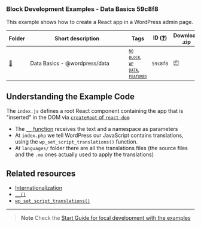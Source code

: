 ### Block Development Examples - Data Basics 59c8f8

This example shows how to create a React app in a WordPress admin page. 

<!-- Please, do not remove these @TABLE EXAMPLES BEGIN and @TABLE EXAMPLES END comments or modify the table inside. This table is automatically generated from the data at data/examples.json and data/tags.json -->
<!-- @TABLE EXAMPLES BEGIN -->
| Folder                                                                                              | <span style="display: inline-block; width:250px">Short description</span> | Tags                                                                                                                                                                                                                                                                                                                                                                                               | ID ([❓](https://github.com/WordPress/block-development-examples/wiki/04-Why-an-ID-for-every-example%3F "Why an ID for every example?")) | Download .zip                                                                                                      | Live Demo                                                                                                                                                                                                                                                                                                                                                                                                                                                                                                                         |
| --------------------------------------------------------------------------------------------------- | ------------------------------------------------------------------------- | -------------------------------------------------------------------------------------------------------------------------------------------------------------------------------------------------------------------------------------------------------------------------------------------------------------------------------------------------------------------------------------------------- | --------------------------------------------------------------------------------------------------------------------------------------- | ------------------------------------------------------------------------------------------------------------------ | --------------------------------------------------------------------------------------------------------------------------------------------------------------------------------------------------------------------------------------------------------------------------------------------------------------------------------------------------------------------------------------------------------------------------------------------------------------------------------------------------------------------------------- |
| [📁](https://github.com/WordPress/block-development-examples/tree/trunk/plugins/data-basics-59c8f8) | Data Basics - @wordpress/data                                             | <small><code><a href="https://github.com/WordPress/block-development-examples/wiki/03-Tags#no-block">NO BLOCK</a></code></small>, <small><code><a href="https://github.com/WordPress/block-development-examples/wiki/03-Tags#wp-data">WP DATA</a></code></small>, <small><code><a href="https://github.com/WordPress/block-development-examples/wiki/03-Tags#featured">FEATURED</a></code></small> | `59c8f8`                                                                                                                                | [📦](https://raw.githubusercontent.com/WordPress/block-development-examples/deploy/zips/data-basics-59c8f8.zip "") | [![](https://raw.githubusercontent.com/WordPress/block-development-examples/trunk/assets/icon-wp.svg)](https://playground.wordpress.net/#{%22landingPage%22:%22/wp-admin/admin.php?page=my-custom-gutenberg-app%22,%22steps%22:[{%22step%22:%22installPlugin%22,%22pluginZipFile%22:{%22resource%22:%22url%22,%22url%22:%22https://raw.githubusercontent.com/WordPress/block-development-examples/deploy/zips/data-basics-59c8f8.zip%22}},{%22step%22:%22login%22,%22username%22:%22admin%22,%22password%22:%22password%22}]} "") |
<!-- @TABLE EXAMPLES END -->

## Understanding the Example Code

The `index.js` defines a root React component containing the app that is "inserted" in the DOM via [`createRoot` of `react-dom`](https://react.dev/reference/react-dom/client/createRoot) 
- The [`__` function](https://developer.wordpress.org/reference/functions/__/) receives the text and a namespace as parameters
- At `index.php` we tell WordPress our JavaScript contains translations, using the `wp_set_script_translations()` function.
- At `languages/` folder there are all the translations files (the source files and the `.mo` ones actually used to apply the translations) 

## Related resources

- [Internationalization](https://developer.wordpress.org/block-editor/how-to-guides/internationalization/)
- [`__()`](https://developer.wordpress.org/reference/functions/__/)
- [`wp_set_script_translations()`](https://developer.wordpress.org/reference/functions/wp_set_script_translations/)

----

> **Note**
> Check the [Start Guide for local development with the examples](https://github.com/WordPress/block-development-examples/wiki/02-Examples#start-guide-for-local-development-with-the-examples)